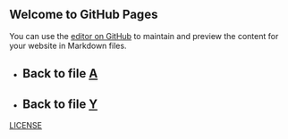 ## Welcome to GitHub Pages

You can use the [editor on GitHub](https://github.com/samuelbetio/alphabet.file/edit/master/A/B/C/D/E/F/G/H/I/J/K/L/M/N/O/P/Q/R/S/T/U/V/W/X/Y/Z/README.md) to maintain and preview the content for your website in Markdown files.

- ## **Back** to file [A](../../../../../../../../../../../../../../../../../../../../../../../../../../README.md)




- ## **Back** to file [Y](../)
[LICENSE](LICENSE)
